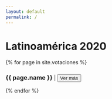 ```yaml
---
layout: default
permalink: /
---
```


<h1>Latinoamérica 2020
</h1>

<div>
    {% for page in site.votaciones %}
    <div>
        <h3 style="display: inline-block">
            {{ page.name }}
        </h3> |
        <button>
            <a href="{{ page.url }}"
                style="text-decoration: none;
                cursor: none;">
                Ver más
            </a>
        </button>
    </div>
    {% endfor %}
</div>

